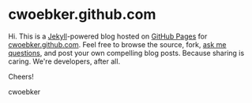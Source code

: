 # cwoebker.github.com

Hi. This is a [Jekyll](http://github.com/mojombo/jekyll)-powered blog hosted on [GitHub Pages](http://pages.github.com/) for [cwoebker.github.com](http://cwoebker.github.com). Feel free to browse the source, fork, [ask me questions](http://twitter.com/cwoebker), and post your own compelling blog posts. Because sharing is caring. We're developers, after all.

Cheers!

cwoebker

